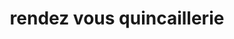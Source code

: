 ---
title: "rendez vous quincaillerie"
url: /jacmel/rendez-vous-quincaillerie/
shop: hágalo usted mismo
---